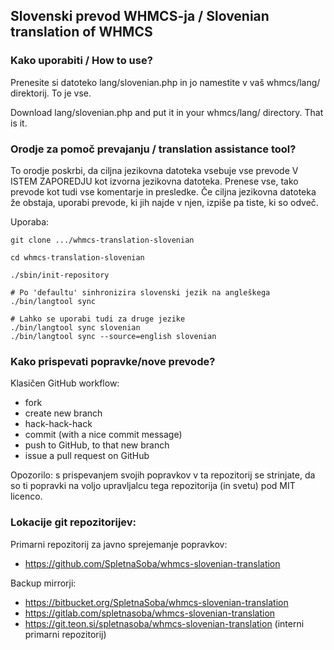 ## Slovenski prevod WHMCS-ja / Slovenian translation of WHMCS



### Kako uporabiti / How to use?

Prenesite si datoteko lang/slovenian.php in jo namestite v vaš whmcs/lang/ direktorij.
To je vse.

Download lang/slovenian.php and put it in your whmcs/lang/ directory.
That is it.



### Orodje za pomoč prevajanju / translation assistance tool?

To orodje poskrbi, da ciljna jezikovna datoteka vsebuje vse prevode V ISTEM ZAPOREDJU kot izvorna jezikovna datoteka.
Prenese vse, tako prevode kot tudi vse komentarje in presledke. Če ciljna jezikovna datoteka že obstaja, uporabi
prevode, ki jih najde v njen, izpiše pa tiste, ki so odveč.

Uporaba:
```shell
git clone .../whmcs-translation-slovenian

cd whmcs-translation-slovenian

./sbin/init-repository

# Po 'defaultu' sinhronizira slovenski jezik na angleškega
./bin/langtool sync

# Lahko se uporabi tudi za druge jezike
./bin/langtool sync slovenian
./bin/langtool sync --source=english slovenian
```



### Kako prispevati popravke/nove prevode?

Klasičen GitHub workflow:
* fork
* create new branch
* hack-hack-hack
* commit (with a nice commit message)
* push to GitHub, to that new branch
* issue a pull request on GitHub

Opozorilo: s prispevanjem svojih popravkov v ta repozitorij se strinjate,
da so ti popravki na voljo upravljalcu tega repozitorija (in svetu) pod
MIT licenco.



### Lokacije git repozitorijev:

Primarni repozitorij za javno sprejemanje popravkov:
* https://github.com/SpletnaSoba/whmcs-slovenian-translation

Backup mirrorji:
* https://bitbucket.org/SpletnaSoba/whmcs-slovenian-translation
* https://gitlab.com/spletnasoba/whmcs-slovenian-translation
* https://git.teon.si/spletnasoba/whmcs-slovenian-translation (interni primarni repozitorij)
